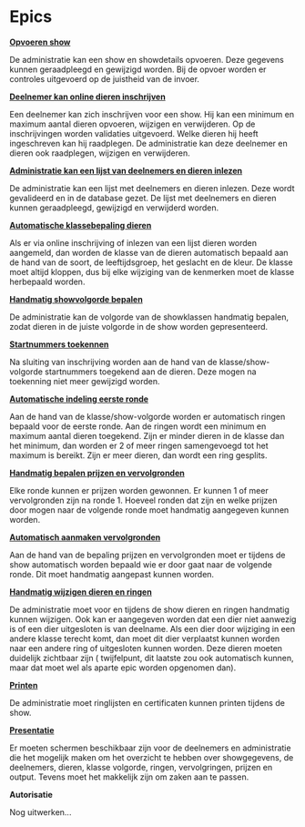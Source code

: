 # Epics

**[Opvoeren show](stories/opvoeren-show.md)**

De administratie kan een show en showdetails opvoeren. Deze gegevens kunnen geraadpleegd en gewijzigd worden. Bij de opvoer worden er controles uitgevoerd op de juistheid van de invoer.

**[Deelnemer kan online dieren inschrijven](stories/deelnemer-dieren-inschrijven.md)**

Een deelnemer kan zich inschrijven voor een show. Hij kan een minimum en maximum aantal dieren opvoeren, wijzigen en verwijderen. Op de inschrijvingen worden validaties uitgevoerd. Welke dieren hij heeft ingeschreven kan hij raadplegen. De administratie kan deze deelnemer en dieren ook raadplegen, wijzigen en verwijderen. 

**[Administratie kan een lijst van deelnemers en dieren inlezen](stories/administratie-lijst-deelnemers-dieren-inlezen.md)**

De administratie kan een lijst met deelnemers en dieren inlezen. Deze wordt gevalideerd en in de database gezet. De lijst met deelnemers en dieren kunnen geraadpleegd, gewijzigd en verwijderd worden. 

**[Automatische klassebepaling dieren](stories/automatische-klassebepaling-dieren.md)**

Als er via online inschrijving of inlezen van een lijst dieren worden aangemeld, dan worden de klasse van de dieren automatisch bepaald aan de hand van de soort, de leeftijdsgroep, het geslacht en de kleur. De klasse moet altijd kloppen, dus bij elke wijziging van de kenmerken moet de klasse herbepaald worden.

**[Handmatig showvolgorde bepalen](stories/handmatig-showvolgorde-bepalen.md)**

De administratie kan de volgorde van de showklassen handmatig bepalen, zodat dieren in de juiste volgorde in de show worden gepresenteerd.

**[Startnummers toekennen](stories/startnummers-toekennen.md)**

Na sluiting van inschrijving worden aan de hand van de klasse/show-volgorde startnummers toegekend aan de dieren. Deze mogen na toekenning niet meer gewijzigd worden.

**[Automatische indeling eerste ronde](stories/automatische-indeling-eerste-ronde.md)**

Aan de hand van de klasse/show-volgorde worden er automatisch ringen bepaald voor de eerste ronde. Aan de ringen wordt een minimum en maximum aantal dieren toegekend. Zijn er minder dieren in de klasse dan het minimum, dan worden er 2 of meer ringen samengevoegd tot het maximum is bereikt. Zijn er meer dieren, dan wordt een ring gesplits. 

**[Handmatig bepalen prijzen en vervolgronden](stories/handmatig-bepalen-prijzen-vervolgronden.md)**

Elke ronde kunnen er prijzen worden gewonnen. Er kunnen 1 of meer vervolgronden zijn na ronde 1. Hoeveel ronden dat zijn en welke prijzen door mogen naar de volgende ronde moet handmatig aangegeven kunnen worden. 

**[Automatisch aanmaken vervolgronden](stories/automatisch-aanmaken-vervolgronden.md)**

Aan de hand van de bepaling prijzen en vervolgronden moet er tijdens de show automatisch worden bepaald wie er door gaat naar de volgende ronde. Dit moet handmatig aangepast kunnen worden.

**[Handmatig wijzigen dieren en ringen](stories/ohandmatig-wijzigen-dieren-ringen.md)**

De administratie moet voor en tijdens de show dieren en ringen handmatig kunnen wijzigen. Ook kan er aangegeven worden dat een dier niet aanwezig is of een dier uitgesloten is van deelname. Als een dier door wijziging in een andere klasse terecht komt, dan moet dit dier verplaatst kunnen worden naar een andere ring of uitgesloten kunnen worden. Deze dieren moeten duidelijk zichtbaar zijn ( twijfelpunt, dit laatste zou ook automatisch kunnen, maar dat moet wel als aparte epic worden opgenomen dan).

**[Printen](stories/printen.md)**

De administratie moet ringlijsten en certificaten kunnen printen tijdens de show.

**[Presentatie](stories/presentatie.md)**

Er moeten schermen beschikbaar zijn voor de deelnemers en administratie die het mogelijk maken om het overzicht te hebben over showgegevens, de deelnemers, dieren, klasse volgorde, ringen, vervolgringen, prijzen en output. Tevens moet het makkelijk zijn om zaken aan te passen.

**Autorisatie**

Nog uitwerken...

